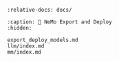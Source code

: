 ```{include} ../README.md
:relative-docs: docs/
```

```{toctree}
:caption: 🚀 NeMo Export and Deploy
:hidden:

export_deploy_models.md
llm/index.md
mm/index.md
```
